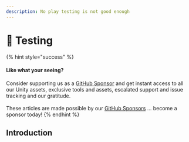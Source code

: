 ```yaml
---
description: No play testing is not good enough
---
```


# 🧪 Testing

{% hint style="success" %}
#### Like what your seeing?

Consider supporting us as a [GitHub Sponsor](../become-a-sponsor.md) and get instant access to all our Unity assets, exclusive tools and assets, escalated support and issue tracking and our gratitude.\
\
These articles are made possible by our [GitHub Sponsors](https://github.com/sponsors/heathen-engineering) ... become a sponsor today!
{% endhint %}

## Introduction
